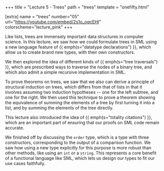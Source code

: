 +++
title = "Lecture 5 - Trees"
path = "trees"
template = "onefifty.html"

[extra]
name = "trees"
number="05"
url="https://youtube.com/embed/2s1o_oqcEHI"
colorscheme="lecture_pink"
+++

Like lists, trees are immensely important data structures in computer science.
In this lecture, we saw how we could formulate trees in SML using a new language
feature of {{ emph(s="datatype declarations") }}, which allow us to create brand
new types, with their own constructors.

We then explored the idea of different kinds of {{ emph(s="tree traversals") }},
which are prescribed ways to traverse the nodes of a binary tree, and which
also admit a simple recursive implementation in SML.

To prove theorems on trees, we saw that we also can derive a principle of
structural induction on trees, which differs from that of lists in that it
involves assuming two induction hypotheses -- one for the left subtree, and one
for the right. We then used this technique to prove a theorem showing the
equivalence of summing the elements of a tree by first turning it into a list,
and by summing the elements of the tree directly.

This lecture also introduced the idea of {{ emph(s="totality citations") }},
which are an important part of ensuring that our proofs on SML code remain accurate.

We finished off by discussing the `order` type, which is a type with three constructors,
corresponding to the output of a comparison function. We saw how using a new type
explicitly for this purpose is more robust than other methods, like using an `int` or
a `string`. This represents a core benefit of a functional language like SML, which lets
us design our types to fit our use cases faithfully.